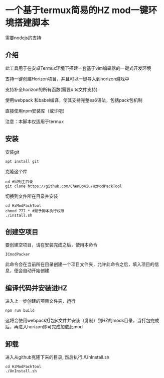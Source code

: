# 一个基于termux简易的HZ mod一键环境搭建脚本


需要nodejs的支持

## 介绍

此工具用于在安卓Termux环境下搭建一套基于vim编辑器的一键式开发环境

支持一键创建Horizon项目，并且可以一键导入到horizon游戏中

支持补全horizon的所有函数(需要d.ts文件支持)

使用webpack 和babel编译，使其支持完整es6语法，包括pack包机制

直接使用npm安装库（或许吧）

注意：本脚本仅适用于termux


## 安装 

安装git

```
apt install git
```
克隆这个库

```
cd #回到主目录
git clone https://github.com/ChenDoXiu/HzModPackTool
```
切换到文件所在目录并安装
```
cd HzModPackTool
chmod 777 * #赋予脚本执行权限
./install.sh
```

## 创建空项目
要创建空项目，请在安装完成之后，使用本命令
```
ICmodPacker
```
此命令会在当前所在目录创建一个项目文件夹，允许此命令之后，填入项目的信息，便会自动开始创建

## 编译代码并安装进HZ

进入上一步创建的项目文件夹，运行

```
npm run build
```
这将会使用webpack打包js文件并安装（复制）到HZ的mods目录，当打包完成后，再进入horizon即可完成加载此mod

## 卸载 

进入从github克隆下来的目录, 然后执行./UnInstall.sh
```
cd HzModPackTool
./UnInstall.sh
```

